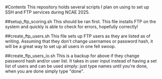 #Contents
This repository holds several scripts I plan on using to set up SSH and FTP services during NCAE 2025.

##setup_ftp_scoring.sh
This should be ran first. This file installs FTP on the system and quickly is able to check for errors, hopefully correctly!

##create_ftp_users.sh
This file sets up FTP users as they are listed as of writing. Assuming that they don't change usernames or password hash, it will be a great way to set up all users in one fell swoop.

##create_ftp_users_io.sh
This is a backup for above if they change password hash and/or user list. It takes in user input instead of having a set list of users and can be used simply: just type names until you're done, when you are done simply type "done".
